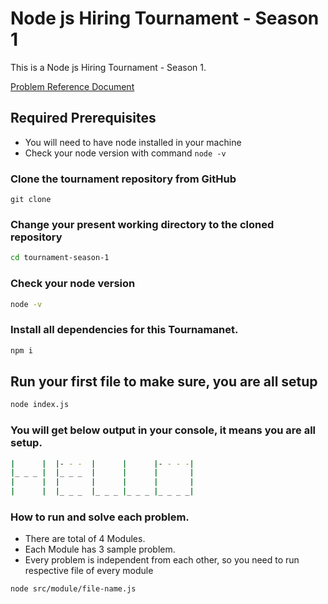 #  Node js Hiring Tournament - Season 1

This is a Node js Hiring Tournament - Season 1. 

[Problem Reference Document](https://docs.google.com/document/d/1BeaQOLWedRN_nhKhz8e4Mz0B-_iGFjQabUUdHfbWkBk/edit)

## Required Prerequisites

-   You will need to have node installed in your machine
-   Check your node version with command `node -v`

### Clone the tournament repository from GitHub

`git clone `

### Change your present working directory to the cloned repository

```bash
cd tournament-season-1
```

### Check your node version

```bash
node -v
```

### Install all dependencies for this Tournamanet.

```bash
npm i
```

## Run your first file to make sure, you are all setup

```bash
node index.js
```

### You will get below output in your console, it means you are all setup.

```bash
|      |  |- - -  |      |      |- - - -|
|_ _ _ |  |_ _ _  |      |      |       |
|      |  |       |      |      |       |
|      |  |_ _ _  |_ _ _ |_ _ _ |_ _ _ _|
```

### How to run and solve each problem.

-  There are total of 4 Modules.
-  Each Module has 3 sample problem.
-  Every problem is independent from each other, so you need to run respective file of every module

```bash
node src/module/file-name.js
```

